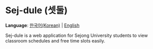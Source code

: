 # Sej-dule (셋둘)

**Language**: [한국어(Korean)](README_ko.md) | [English](README_eng.md)

Sej-dule is a web application for Sejong University students to view classroom schedules and free time slots easily.
